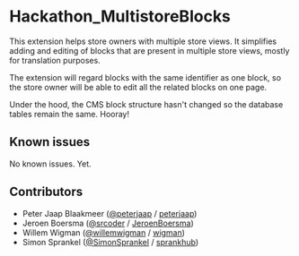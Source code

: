 # Hackathon_MultistoreBlocks

This extension helps store owners with multiple store views. It simplifies adding and editing of blocks that are present in multiple store views, mostly for translation purposes.

The extension will regard blocks with the same identifier as one block, so the store owner will be able to edit all the related blocks on one page.

Under the hood, the CMS block structure hasn't changed so the database tables remain the same. Hooray!

## Known issues
No known issues. Yet.

## Contributors
* Peter Jaap Blaakmeer ([@peterjaap](http://twitter.com/peterjaap) / [peterjaap](http://github.com/peterjaap))
* Jeroen Boersma ([@srcoder](http://twitter.com/srcoder) / [JeroenBoersma](http://github.com/JeroenBoersma))
* Willem Wigman ([@willemwigman](http://twitter.com/willemwigman) / [wigman](http://github.com/wigman))
* Simon Sprankel ([@SimonSprankel](http://twitter.com/SimonSprankel) / [sprankhub](http://github.com/sprankhub))
